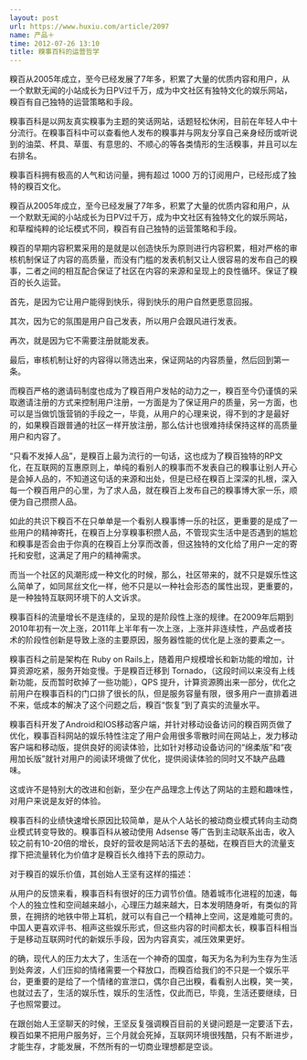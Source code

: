 ```yaml
---
layout: post
url: https://www.huxiu.com/article/2097
name: 产品＋
time: 2012-07-26 13:10
title: 糗事百科的运营哲学
---
```

糗百从2005年成立，至今已经发展了7年多，积累了大量的优质内容和用户，从一个默默无闻的小站成长为日PV过千万，成为中文社区有独特文化的娱乐网站，糗百有自己独特的运营策略和手段。

糗事百科是以网友真实糗事为主题的笑话网站，话题轻松休闲，目前在年轻人中十分流行。在糗事百科中可以查看他人发布的糗事并与网友分享自己亲身经历或听说到的油菜、杯具、草蛋、有意思的、不顺心的等各类情形的生活糗事，并且可以左右排名。

糗事百科拥有极高的人气和访问量，拥有超过 1000 万的订阅用户，已经形成了独特的糗百文化。

糗百从2005年成立，至今已经发展了7年多，积累了大量的优质内容和用户，从一个默默无闻的小站成长为日PV过千万，成为中文社区有独特文化的娱乐网站，和草榴纯粹的论坛模式不同，糗百有自己独特的运营策略和手段。

糗百的早期内容积累采用的是就是以创造快乐为原则进行内容积累，相对严格的审核机制保证了内容的高质量，而没有门槛的发表机制又让人很容易的发布自己的糗事，二者之间的相互配合保证了社区在内容的来源和呈现上的良性循环。保证了糗百的长久运营。

首先，是因为它让用户能得到快乐，得到快乐的用户自然更愿意回报。

其次，因为它的氛围是用户自己发表，所以用户会跟风进行发表。

再次，就是因为它不需要注册就能发表。

最后，审核机制让好的内容得以筛选出来，保证网站的内容质量，然后回到第一条。

而糗百严格的邀请码制度也成为了糗百用户发帖的动力之一，糗百至今仍谨慎的采取邀请注册的方式来控制用户注册，一方面是为了保证用户的质量，另一方面，也可以是当做饥饿营销的手段之一，毕竟，从用户的心理来说，得不到的才是最好的，如果糗百跟普通的社区一样开放注册，那么估计也很难持续保持这样的高质量用户和内容了。

“只看不发掉人品”，是糗百上最为流行的一句话，这也成为了糗百独特的RP文化，在互联网的互惠原则上，单纯的看别人的糗事而不发表自己的糗事让别人开心是会掉人品的，不知道这句话的来源和出处，但是已经在糗百上深深的扎根，深入每一个糗百用户的心里，为了求人品，就在糗百上发布自己的糗事博大家一乐，顺便为自己攒攒人品。

如此的共识下糗百不在只单单是一个看别人糗事博一乐的社区，更重要的是成了一些用户的精神寄托，在糗百上分享糗事积攒人品，不管现实生活中是否遇到的尴尬和糗事是否会由于你真的在糗百上分享而改善，但这独特的文化给了用户一定的寄托和安慰，这满足了用户的精神需求。

而当一个社区的风潮形成一种文化的时候，那么，社区带来的，就不只是娱乐性这么简单了，如同屌丝文化一样，他不只是以一种社会形态的属性出现，更重要的，是一种独特互联网环境下的人文诉求。

糗事百科的流量增长不是连续的，呈现的是阶段性上涨的规律。在2009年后期到2010年初有一次上涨，2011年上半年有一次上涨，上涨并非连续性，产品或者技术的阶段性创新是导致上涨的主要原因，服务器性能的优化是上涨的要素之一。

糗事百科之前是架构在 Ruby on Rails上，随着用户规模增长和新功能的增加，计算资源吃紧，服务开始变慢。于是糗百迁移到 Tornado，（这段时间以来没有上线新功能，反而暂时砍掉了一些功能），QPS 提升，计算资源腾出来一部分，优化之前用户在糗事百科的门口排了很长的队，但是服务容量有限，很多用户一直排着进不来，低成本的解决了这个问题之后，糗百“恢复”到了真实的流量水平。

糗事百科开发了Android和IOS移动客户端，并针对移动设备访问的糗百网页做了优化，糗事百科网站的娱乐特性注定了用户会用很多零散时间在网站上，发力移动客户端和移动版，提供良好的阅读体验，比如针对移动设备访问的“绵柔版”和“夜用加长版”就针对用户的阅读环境做了优化，提供阅读体验的同时又不缺产品趣味。

这或许不是特别大的改进和创新，至少在产品理念上传达了网站的主题和趣味性，对用户来说是友好的体验。

糗事百科的业绩快速增长原因比较简单，是从个人站长的被动商业模式转向主动商业模式转变导致的。糗事百科从被动使用 Adsense 等广告到主动联系出击，收入较之前有10-20倍的增长，良好的营收是网站活下去的基础，在糗百巨大的流量支撑下把流量转化为价值才是糗百长久维持下去的原动力。

对于糗百的娱乐价值，其创始人王坚有这样的描述：

从用户的反馈来看，糗事百科有很好的压力调节价值。随着城市化进程的加速，每个人的独立性和空间越来越小，心理压力越来越大，日本发明随身听，有类似的背景，在拥挤的地铁中带上耳机，就可以有自己一个精神上空间，这是难能可贵的。中国人更喜欢评书、相声这些娱乐形式，但这些内容的时间都太长，糗事百科相当于是移动互联网时代的新娱乐手段，因为内容真实，减压效果更好。

的确，现代人的压力太大了，生活在一个神奇的国度，每天为名为利为生存为生活到处奔波，人们压抑的情绪需要一个释放口，而糗百给我们的不只是一个娱乐平台，更重要的是给了一个情绪的宣泄口，偶尔自己出糗，看看别人出糗，笑一笑，也就过去了，生活的娱乐性，娱乐的生活性，仅此而已，毕竟，生活还要继续，日子也照常要过。

在跟创始人王坚聊天的时候，王坚反复强调糗百目前的关键问题是一定要活下去，糗百如果不把用户服务好，三个月就会死掉，互联网环境很残酷，只有不断进步，才能生存，才能发展，不然所有的一切商业理想都是空谈。

